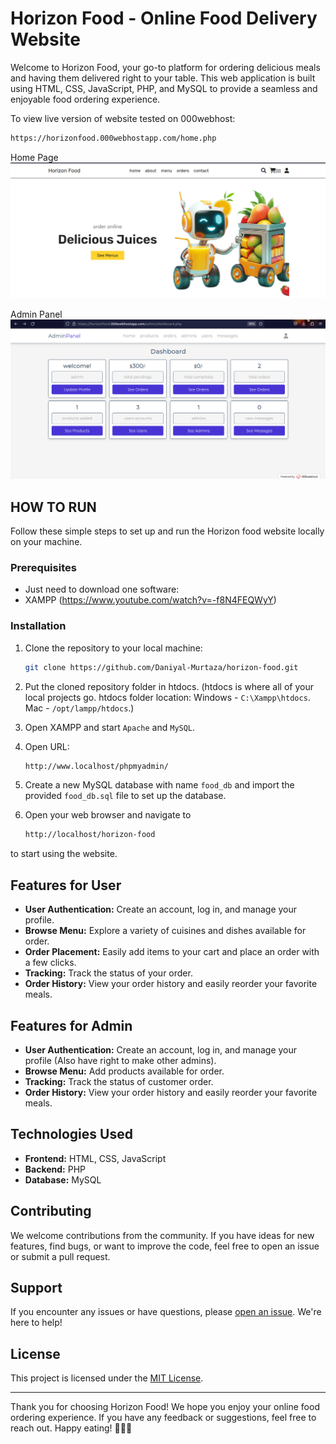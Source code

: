 # Horizon Food - Online Food Delivery Website

Welcome to Horizon Food, your go-to platform for ordering delicious meals and having them delivered right to your table. This web application is built using HTML, CSS, JavaScript, PHP, and MySQL to provide a seamless and enjoyable food ordering experience.

To view live version of website tested on 000webhost: 
```bash
https://horizonfood.000webhostapp.com/home.php
```

Home Page
![Foodie Express Screenshot](./website_pics/home.jpeg)

Admin Panel
![Foodie Express Screenshot](./website_pics/admin_panel.png)

## HOW TO RUN
Follow these simple steps to set up and run the Horizon food website locally on your machine.

### Prerequisites

- Just need to download one software:
- XAMPP (https://www.youtube.com/watch?v=-f8N4FEQWyY)


### Installation

1. Clone the repository to your local machine:

    ```bash
    git clone https://github.com/Daniyal-Murtaza/horizon-food.git
    ```
2. Put the cloned repository folder in htdocs. (htdocs is where all of your local projects go. htdocs folder location: Windows - `C:\Xampp\htdocs`. Mac - `/opt/lampp/htdocs`.)

3. Open XAMPP and start `Apache` and `MySQL`.

4. Open URL:
    ```bash
    http://www.localhost/phpmyadmin/
    ```

5. Create a new MySQL database with name `food_db` and import the provided `food_db.sql` file to set up the database.

6. Open your web browser and navigate to  
    ```bash
    http://localhost/horizon-food
    ```
to start using the website.

## Features for User

- **User Authentication:** Create an account, log in, and manage your profile.
- **Browse Menu:** Explore a variety of cuisines and dishes available for order.
- **Order Placement:** Easily add items to your cart and place an order with a few clicks.
- **Tracking:** Track the status of your order.
- **Order History:** View your order history and easily reorder your favorite meals.

## Features for Admin

- **User Authentication:** Create an account, log in, and manage your profile (Also have right to make other admins).
- **Browse Menu:** Add products available for order.
- **Tracking:** Track the status of customer order.
- **Order History:** View your order history and easily reorder your favorite meals.

## Technologies Used

- **Frontend:** HTML, CSS, JavaScript
- **Backend:** PHP
- **Database:** MySQL

## Contributing

We welcome contributions from the community. If you have ideas for new features, find bugs, or want to improve the code, feel free to open an issue or submit a pull request.

## Support

If you encounter any issues or have questions, please [open an issue](https://github.com/Daniyal-Murtaza/horizon-food/issues). We're here to help!

## License

This project is licensed under the [MIT License](LICENSE).

---

Thank you for choosing Horizon Food! We hope you enjoy your online food ordering experience. If you have any feedback or suggestions, feel free to reach out. Happy eating! 🍔🍕🥗
